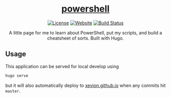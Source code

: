 <div align="center">

[<h1>powershell</h1>][website-url]

[![License][license-badge]][license-url]
[![Website][website-badge]][website-url]
[![Build Status][build-badge]][latest-url]

A little page for me to learn about PowerShell, put my scripts, and build a cheatsheet of sorts. Built with Hugo.
</div>

## Usage

This application can be served for local develop using

```bash
hugo serve
```

but it will also automatically deploy to [xevion.github.io][website-url] when any commits hit `master`.

[repo-url]: https://github.com/Xevion/powershell/
[website-url]: https://powershell.xevion.dev/
[license-url]: https://github.com/Xevion/powershell/blob/master/LICENSE
[latest-url]: https://github.com/Xevion/powershell/commit/master

[license-badge]: https://img.shields.io/github/license/Xevion/powershell
[website-badge]: https://img.shields.io/badge/builtwith-hugo-blue
[build-badge]: https://github.com/Xevion/powershell/actions/workflows/gh-pages.yml/badge.svg